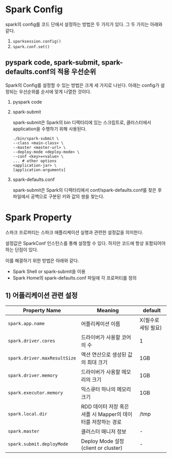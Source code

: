 # Spark Config

spark의 config를 코드 단에서 설정하는 방법은 두 가지가 있다. 그 두 가지는 아래와 같다.

1. `sparksession.config()`
2. `spark.conf.set()`



## pyspark code, spark-submit, spark-defaults.conf의 적용 우선순위

Spark의 Config를 설정할 수 있는 방법은 크게 세 가지로 나뉜다. 아래는 config가 설정되는 우선순위를 순서에 맞게 나열한 것이다.

1. pyspark code

2. spark-submit

    spark-submit은 Spark의 bin 디렉터리에 있는 스크립트로, 클러스터에서 application을 수행하기 위해 사용된다.

    ```shell
    ./bin/spark-submit \
    --class <main-class> \
    --master <master-url> \
    --deploy-mode <deploy-mode> \
    --conf <key>=<value> \
    ... # other options
    <application-jar> \
    [application-arguments]
    ```

    

3. spark-defaults.conf

    spark-submit은 Spark의 디렉터리에서 conf/spark-defaults.conf를 찾은 후 파일에서 공백으로 구분된 키와 값의 쌍을 찾는다.



# Spark Property

스파크 프로퍼티는 스파크 애플리케이션 실행과 관련한 설정값을 의미한다.

설정값은 SparkConf 인스턴스를 통해 설정할 수 있다. 하지만 코드에 항상 포함되어야 하는 단점이 있다.

이를 해결하기 위한 방법은 아래와 같다.

- Spark Shell or spark-submit을 이용
- Spark Home의 spark-defaults.conf 파일에 각 프로퍼티를 정의

## 1) 어플리케이션 관련 설정

| Property Name                | Meaning                                                      | default             |
| ---------------------------- | ------------------------------------------------------------ | ------------------- |
| `spark.app.name`             | 어플리케이션 이름                                            | X(필수로 세팅 필요) |
| `spark.driver.cores`         | 드라이버가 사용할 코어의 수                                  | 1                   |
| `spark.driver.maxResultSize` | 액션 연산으로 생성된 값의 최대 크기                          | 1GB                 |
| `spark.driver.memory`        | 드라이버가 사용할 메모리의 크기                              | 1GB                 |
| `spark.executor.memory`      | 익스큐터 하나의 메모리 크기                                  | 1GB                 |
| `spark.local.dir`            | RDD 데이터 저장 혹은 셔플 시 Mapper의 데이터를 저장하는 경로 | /tmp                |
| `spark.master`               | 클러스터 매니저 정보                                         | -                   |
| `spark.submit.deployMode`    | Deploy Mode 설정(client or cluster)                          | -                   |

